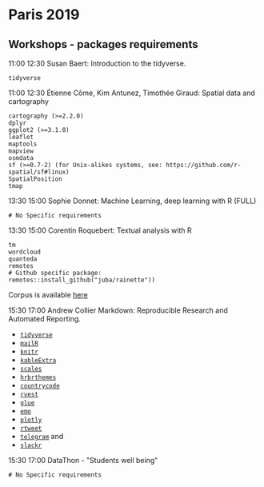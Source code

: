 
# Paris 2019 

## Workshops - packages requirements 

11:00	12:30	Susan Baert: Introduction to the tidyverse.

```
tidyverse
```

11:00	12:30	Étienne Côme, Kim Antunez, Timothée Giraud: Spatial data and cartography

```
cartography (>=2.2.0)
dplyr
ggplot2 (>=3.1.0)
leaflet
maptools
mapview
osmdata
sf (>=0.7-2) (for Unix-alikes systems, see: https://github.com/r-spatial/sf#linux)
SpatialPosition
tmap
```

13:30	15:00	Sophie Donnet: Machine Learning, deep learning with R (FULL)

```
# No Specific requirements
```

13:30	15:00	Corentin Roquebert: Textual analysis with R

```
tm
wordcloud
quanteda
remotes
# Github specific package:
remotes::install_github("juba/rainette"))
```

Corpus is available [here](corpusrap_clean.csv)

15:30	17:00	Andrew Collier Markdown: Reproducible Research and Automated Reporting.

- [`tidyverse`](https://cran.r-project.org/web/packages/tidyverse/)
- [`mailR`](https://cran.r-project.org/web/packages/mailR/)
- [`knitr`](https://cran.r-project.org/web/packages/knitr/)
- [`kableExtra`](https://cran.r-project.org/web/packages/kableExtra/)
- [`scales`](https://cran.r-project.org/web/packages/scales/)
- [`hrbrthemes`](https://cran.r-project.org/web/packages/hrbrthemes/)
- [`countrycode`](https://cran.r-project.org/web/packages/countrycode/)
- [`rvest`](https://cran.r-project.org/web/packages/rvest/)
- [`glue`](https://cran.r-project.org/web/packages/glue/)
- [`emo`](https://github.com/hadley/emo)
- [`plotly`](https://cran.r-project.org/web/packages/plotly/)
- [`rtweet`](https://cran.r-project.org/web/packages/rtweet/)
- [`telegram`](https://cran.r-project.org/web/packages/telegram/) and
- [`slackr`](https://cran.r-project.org/web/packages/slackr/)

15:30	17:00	DataThon - "Students well being"

```
# No Specific requirements
```
